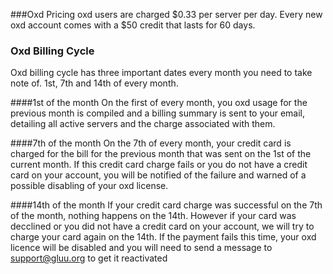###Oxd Pricing
oxd users are charged $0.33 per server per day. 
Every new oxd account comes with a $50 credit that lasts for 60 days.

### Oxd Billing Cycle
Oxd billing cycle has three important dates every month you need to take note of. 
1st, 7th and 14th of every month.

####1st of the month
On the first of every month, you oxd usage for the previous month is compiled and a 
billing summary is sent to your email, detailing all active servers and the charge 
associated with them.

####7th of the month
On the 7th of every month, your credit card is charged for the bill for the 
previous month that was sent on the 1st of the current month. If this credit card 
charge fails or you do not have a credit card on your account, you will be notified 
of the failure and warned of a possible disabling of your oxd license.

####14th of the month
If your credit card charge was successful on the 7th of the month, nothing happens 
on the 14th. However if your card was decclined or you did not have a credit card on 
your account, we will try to charge your card again on the 14th. If the payment fails 
this time, your oxd licence will be disabled and you will need to send a message to 
support@gluu.org to get it reactivated
